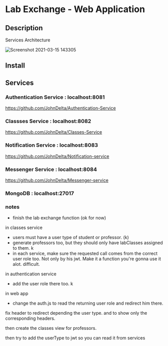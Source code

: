 # Lab Exchange - Web Application

## Description

Services Architecture

![Screenshot 2021-03-15 143305](https://user-images.githubusercontent.com/53333356/111154215-a46d8c80-859b-11eb-80e1-bd41a51cd7ec.png)

## Install

## Services

### Authentication Service : localhost:8081

https://github.com/JohnDelta/Authentication-Service

### Classses Service : localhost:8082

https://github.com/JohnDelta/Classes-Service

### Notification Service : localhost:8083

https://github.com/JohnDelta/Notification-service

### Messenger Service : localhost:8084

https://github.com/JohnDelta/Messenger-service

### MongoDB : localhost:27017

### notes


- finish the lab exchange function (ok for now)

in classes service
- users must have a user type of student or professor. (k)
- generate professors too, but they should only have labClasses assigned to them. k
- in each service, make sure the requested call comes from the correct user role too. Not only by his jwt. Make it a function you're gonna use it alot. difficult.

in authentication service
- add the user role there too. k


in web app
- change the auth.js to read the returning user role and redirect him there.


fix header to redirect depending the user type.
and to show only the corresponding headers.

then create the classes view for professors.

then try to add the userType to jwt so you can read it from services